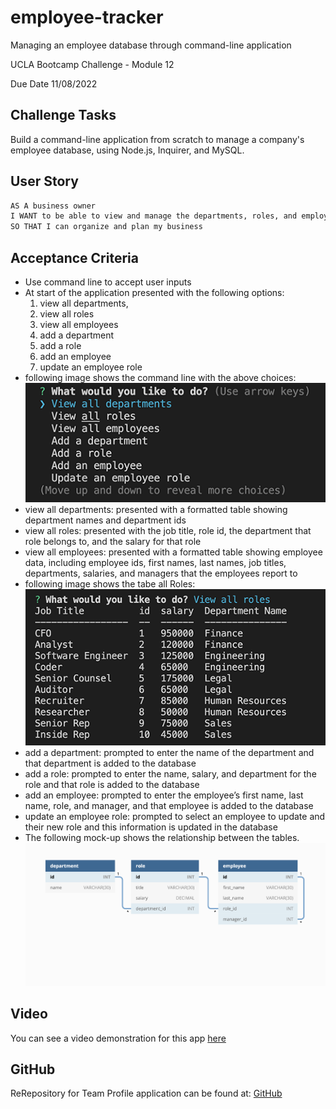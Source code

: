 # employee-tracker
Managing an employee database through command-line application

UCLA Bootcamp Challenge  - Module 12

Due Date 11/08/2022

## Challenge Tasks

Build a command-line application from scratch to manage a company's employee database, using Node.js, Inquirer, and MySQL.

## User Story

```md
AS A business owner
I WANT to be able to view and manage the departments, roles, and employees in my company
SO THAT I can organize and plan my business
```

## Acceptance Criteria

- Use command line to accept user inputs
- At start of the application presented with the following options: 
    1. view all departments,
    2. view all roles
    3. view all employees
    4. add a department
    5. add a role
    6. add an employee
    7. update an employee role
- following image shows the command line with the above choices:
![Text pages showing the 8 options mentioned above](./Assets/Empl_Menu.png)
- view all departments: presented with a formatted table showing department names and department ids
- view all roles: presented with the job title, role id, the department that role belongs to, and the salary for that role
- view all employees: presented with a formatted table showing employee data, including employee ids, first names, last names, job titles, departments, salaries, and managers that the employees report to
- following image shows the tabe all Roles:
![Text pages showing table with name, title and salary](./Assets/All_Roles.png)
- add a department: prompted to enter the name of the department and that department is added to the database
- add a role: prompted to enter the name, salary, and department for the role and that role is added to the database
- add an employee: prompted to enter the employee’s first name, last name, role, and manager, and that employee is added to the database
- update an employee role: prompted to select an employee to update and their new role and this information is updated in the database
- The following mock-up shows the relationship between the tables.
![Mockup of 3 tables showing the rows and columns with titles](./Assets/12-sql-homework-demo-01.png)

## Video
You can see a video demonstration for this app [here]()

## GitHub 
ReRepository for Team Profile application can be found at: [GitHub](https://github.com/Me-ross/employee-tracker)
